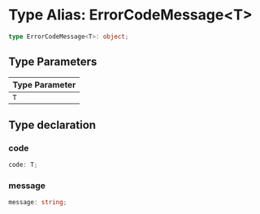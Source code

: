 # Type Alias: ErrorCodeMessage<T\>

```ts
type ErrorCodeMessage<T>: object;
```

## Type Parameters

| Type Parameter |
| ------ |
| `T` |

## Type declaration

### code

```ts
code: T;
```

### message

```ts
message: string;
```
